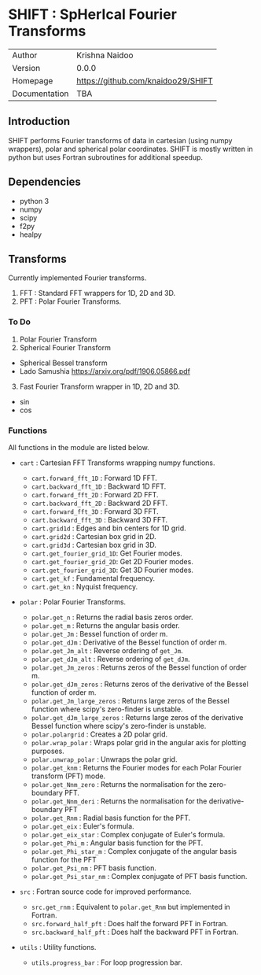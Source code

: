 # SHIFT : SpHerIcal Fourier Transforms

| | |      
|---------|----------------|
| Author  | Krishna Naidoo |   
| Version | 0.0.0          |
| Homepage | https://github.com/knaidoo29/SHIFT |
| Documentation | TBA |


## Introduction

SHIFT performs Fourier transforms of data in cartesian (using numpy wrappers), polar and spherical polar coordinates. SHIFT is mostly written in python but uses Fortran subroutines for additional speedup.

## Dependencies

* python 3
* numpy
* scipy
* f2py
* healpy

## Transforms

Currently implemented Fourier transforms.

1. FFT : Standard FFT wrappers for 1D, 2D and 3D.
2. PFT : Polar Fourier Transforms.

### To Do

1. Polar Fourier Transform
2. Spherical Fourier Transform
  * Spherical Bessel transform
  * Lado Samushia https://arxiv.org/pdf/1906.05866.pdf
3. Fast Fourier Transform wrapper in 1D, 2D and 3D.
  * sin
  * cos

### Functions

All functions in the module are listed below.

* `cart` : Cartesian FFT Transforms wrapping numpy functions.
  * `cart.forward_fft_1D` : Forward 1D FFT.
  * `cart.backward_fft_1D` : Backward 1D FFT.
  * `cart.forward_fft_2D` : Forward 2D FFT.
  * `cart.backward_fft_2D` : Backward 2D FFT.
  * `cart.forward_fft_3D` : Forward 3D FFT.
  * `cart.backward_fft_3D` : Backward 3D FFT.
  * `cart.grid1d` : Edges and bin centers for 1D grid.
  * `cart.grid2d` : Cartesian box grid in 2D.
  * `cart.grid3d` : Cartesian box grid in 3D.
  * `cart.get_fourier_grid_1D`: Get Fourier modes.
  * `cart.get_fourier_grid_2D`: Get 2D Fourier modes.
  * `cart.get_fourier_grid_3D`: Get 3D Fourier modes.
  * `cart.get_kf` : Fundamental frequency.
  * `cart.get_kn` : Nyquist frequency.

* `polar` : Polar Fourier Transforms.
  * `polar.get_n` : Returns the radial basis zeros order.
  * `polar.get_m` : Returns the angular basis order.
  * `polar.get_Jm` : Bessel function of order m.
  * `polar.get_dJm` : Derivative of the Bessel function of order m.
  * `polar.get_Jm_alt` : Reverse ordering of `get_Jm`.
  * `polar.get_dJm_alt` : Reverse ordering of `get_dJm`.
  * `polar.get_Jm_zeros` : Returns zeros of the Bessel function of order m.
  * `polar.get_dJm_zeros` : Returns zeros of the derivative of the Bessel function of order m.
  * `polar.get_Jm_large_zeros` : Returns large zeros of the Bessel function where scipy's zero-finder is unstable.
  * `polar.get_dJm_large_zeros` : Returns large zeros of the derivative Bessel function where scipy's zero-finder is unstable.
  * `polar.polargrid` : Creates a 2D polar grid.
  * `polar.wrap_polar` : Wraps polar grid in the angular axis for plotting purposes.
  * `polar.unwrap_polar` : Unwraps the polar grid.
  * `polar.get_knm` : Returns the Fourier modes for each Polar Fourier transform (PFT) mode.
  * `polar.get_Nnm_zero` : Returns the normalisation for the zero-boundary PFT.
  * `polar.get_Nnm_deri` : Returns the normalisation for the derivative-boundary PFT
  * `polar.get_Rnm` : Radial basis function for the PFT.
  * `polar.get_eix` : Euler's formula.
  * `polar.get_eix_star` : Complex conjugate of Euler's formula.
  * `polar.get_Phi_m` : Angular basis function for the PFT.
  * `polar.get_Phi_star_m` : Complex conjugate of the angular basis function for the PFT
  * `polar.get_Psi_nm` : PFT basis function.
  * `polar.get_Psi_star_nm` : Complex conjugate of PFT basis function.

* `src` : Fortran source code for improved performance.
  * `src.get_rnm` : Equivalent to `polar.get_Rnm` but implemented in Fortran.
  * `src.forward_half_pft` : Does half the forward PFT in Fortran.
  * `src.backward_half_pft` : Does half the backward PFT in Fortran.

* `utils` : Utility functions.
  * `utils.progress_bar` : For loop progression bar.
